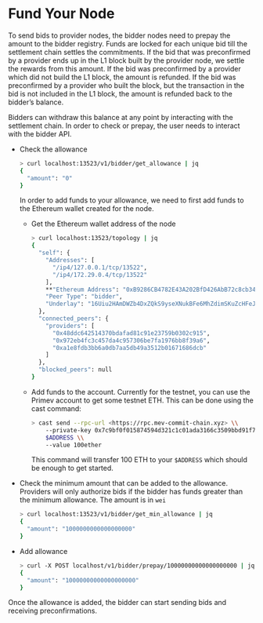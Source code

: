 # Fund Your Node

To send bids to provider nodes, the bidder nodes need to prepay the amount to the bidder registry. Funds are locked for each unique bid till the settlement chain settles the commitments. If the bid that was preconfirmed by a provider ends up in the L1 block built by the provider node, we settle the rewards from this amount. If the bid was preconfirmed by a provider which did not build the L1 block, the amount is refunded. If the bid was preconfirmed by a provider who built the block, but the transaction in the bid is not included in the L1 block, the amount is refunded back to the bidder’s balance.

Bidders can withdraw this balance at any point by interacting with the settlement chain. In order to check or prepay, the user needs to interact with the bidder API.

*   Check the allowance

    ```bash
    > curl localhost:13523/v1/bidder/get_allowance | jq
    {
      "amount": "0"
    }
    ```

    In order to add funds to your allowance, we need to first add funds to the Ethereum wallet created for the node.

    *   Get the Ethereum wallet address of the node

        ```bash
        > curl localhost:13523/topology | jq
        {
          "self": {
            "Addresses": [
              "/ip4/127.0.0.1/tcp/13522",
              "/ip4/172.29.0.4/tcp/13522"
            ],
            **"Ethereum Address": "0xB9286CB4782E43A202BfD426AbB72c8cb34f886c"**,
            "Peer Type": "bidder",
            "Underlay": "16Uiu2HAmDWZb4DxZQkS9yseXNukBFe6MhZdimSKuZcHFeJrF3jC9"
          },
          "connected_peers": {
            "providers": [
              "0x48ddc642514370bdafad81c91e23759b0302c915",
              "0x972eb4fc3c457da4c957306be7fa1976bb8f39a6",
              "0xa1e8fdb3bb6a0db7aa5db49a3512b01671686dcb"
            ]
          },
          "blocked_peers": null
        }
        ```
    *   Add funds to the account. Currently for the testnet, you can use the Primev account to get some testnet ETH. This can be done using the cast command:

        ```bash
        > cast send --rpc-url <https://rpc.mev-commit-chain.xyz> \\
        	--private-key 0x7c9bf0f015874594d321c1c01ada3166c3509bbd91f76f9e4d7380c2df269c55 \\
        	$ADDRESS \\
        	--value 100ether
        ```

        This command will transfer 100 ETH to your `$ADDRESS` which should be enough to get started.
*   Check the minimum amount that can be added to the allowance. Providers will only authorize bids if the bidder has funds greater than the minimum allowance. The amount is in `wei`

    ```bash
    > curl localhost:13523/v1/bidder/get_min_allowance | jq
    {
      "amount": "1000000000000000000"
    }
    ```
*   Add allowance

    ```bash
    > curl -X POST localhost/v1/bidder/prepay/10000000000000000000 | jq
    {
      "amount": "10000000000000000000"
    }
    ```

Once the allowance is added, the bidder can start sending bids and receiving preconfirmations.
